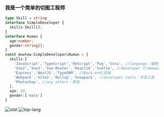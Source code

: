 ### 我是一个简单的切图工程师

```typescript
type Skill = string
interface SimpleDeveloper {
  skills:Skill[];
}
interface Human {
  age:number;
  gender:string[];
}
const mowtow:SimpleDeveloper&Human = {
  skills:[
    'JavaScript','TypeScript','ReScript','Pug','Scss', //language｜编程语言
    'Vue2','Vue3','Vue-Router','React16','Svelte', //developer framework｜开发框架
    'Express','NestJS','TypeORM', //Back-end|后端
    'Webpack','Vite2','Rollup','Snowpack', //developer tools｜开发工具
    'Photoshop', //any others｜其他
  ],
  age: 23,
  gender:['male']
}
```

![stat](https://github-readme-stats.vercel.app/api?username=mowtwo)
![top-lang](https://github-readme-stats.vercel.app/api/top-langs/?username=mowtwo&layout=compact)

